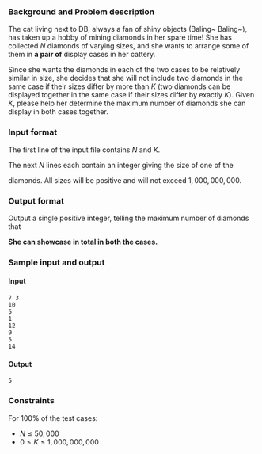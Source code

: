 ### Background and Problem description

The cat living next to DB, always a fan of shiny objects (Baling~ Baling~), has taken up a hobby of mining diamonds in her spare time!  She has collected $N$ diamonds of varying sizes, and she wants to arrange some of them in **a pair of**  display cases in her cattery.

Since she wants the diamonds in each of the two cases to be relatively similar in  size, she decides that she will not include two diamonds in the same case if their sizes differ by more than $K$ (two diamonds can be displayed together in the same case if their sizes differ by exactly $K$).  Given $K$, please help her determine the maximum number of diamonds she can display in both cases together.

### Input format

The first line of the input file contains $N$ and $K$.

The next $N$ lines each contain an integer giving the size of one of the

diamonds.  All sizes will be positive and will not exceed $1,000,000,000$.

### Output format

Output a single positive integer, telling the maximum number of diamonds that

**She can showcase in total in both the cases.**

### Sample input and output

#### Input

```in
7 3
10
5
1
12
9
5
14
```

#### Output

```out
5
```

### Constraints

For 100% of the test cases:

- $N \leq 50,000$
- $0 \leq K \leq 1,000,000,000$
